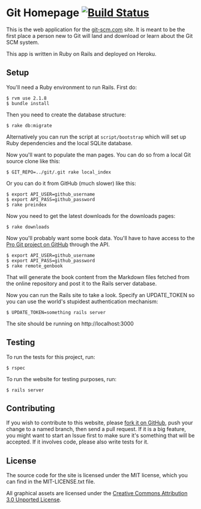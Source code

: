 # Git Homepage [![Build Status](https://travis-ci.org/git/git-scm.com.svg?branch=master)](https://travis-ci.org/git/git-scm.com)

This is the web application for the [git-scm.com](https://git-scm.com) site.  It is meant to be the
first place a person new to Git will land and download or learn about the
Git SCM system.

This app is written in Ruby on Rails and deployed on Heroku.

## Setup

You'll need a Ruby environment to run Rails.  First do:

    $ rvm use 2.1.8
    $ bundle install

Then you need to create the database structure:

    $ rake db:migrate
    
Alternatively you can run the script at `script/bootstrap` which will set up Ruby dependencies and the local SQLite database.

Now you'll want to populate the man pages.  You can do so from a local Git
source clone like this:

    $ GIT_REPO=../git/.git rake local_index

Or you can do it from GitHub (much slower) like this:
    
    $ export API_USER=github_username
    $ export API_PASS=github_password
    $ rake preindex

Now you need to get the latest downloads for the downloads pages:

    $ rake downloads

Now you'll probably want some book data. You'll have
to have access to the [Pro Git project on GitHub](https://github.com/progit/progit) through the API.

    $ export API_USER=github_username
    $ export API_PASS=github_password
    $ rake remote_genbook

That will generate the book content from the Markdown files fetched from the online repository and post it to the Rails server database.

Now you can run the Rails site to take a look.  Specify an UPDATE_TOKEN so you
can use the world's stupidest authentication mechanism:

    $ UPDATE_TOKEN=something rails server

The site should be running on http://localhost:3000


## Testing

To run the tests for this project, run:

    $ rspec

To run the website for testing purposes, run:

    $ rails server

## Contributing

If you wish to contribute to this website, please [fork it on GitHub](https://github.com/git/git-scm.com), push your
change to a named branch, then send a pull request. If it is a big feature,
you might want to start an Issue first to make sure it's something that will
be accepted.  If it involves code, please also write tests for it.

## License

The source code for the site is licensed under the MIT license, which you can find in
the MIT-LICENSE.txt file.

All graphical assets are licensed under the
[Creative Commons Attribution 3.0 Unported License](https://creativecommons.org/licenses/by/3.0/).
